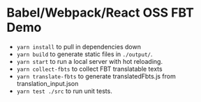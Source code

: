 # Babel/Webpack/React OSS FBT Demo

* `yarn install` to pull in dependencies down
* `yarn build` to generate static files in `./output/`.
* `yarn start` to run a local server with hot reloading.
* `yarn collect-fbts` to collect FBT translatable texts
* `yarn translate-fbts` to generate translatedFbts.js from translation_input.json
* `yarn test ./src` to run unit tests.
